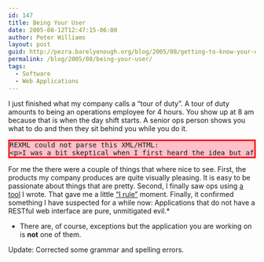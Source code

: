 ```yaml
---
id: 147
title: Being Your User
date: 2005-08-12T12:47:15-06:00
author: Peter Williams
layout: post
guid: http://pezra.barelyenough.org/blog/2005/08/getting-to-know-your-user/
permalink: /blog/2005/08/being-your-user/
tags:
  - Software
  - Web Applications
---
```

I just finished what my company calls a &#8220;tour of duty&#8221;. A tour of duty amounts to being an operations employee for 4 hours. You show up at 8 am because that is when the day shift starts. A senior ops person shows you what to do and then they sit behind you while you do it.

<pre class='markdown-html-error' style='border: solid 3px red; background-color: pink'>REXML could not parse this XML/HTML: 
&lt;p&gt;I was a bit skeptical when I first heard the idea but after experiencing it I am a convert.  It is interesting to see what things about your software are annoying when all you want is to get the job done.  More importantly though, the experience inspires passion and passion is the most valuable asset any company can have &#8212 especially in their employees.  Without passionate employees there is very little chance of having passionate customers.&lt;/p&gt;</pre>

For me the there were a couple of things that where nice to see. First, the products my company produces are quite visually pleasing. It is easy to be passionate about things that are pretty. Second, I finally saw ops using [a tool](http://pezra.barelyenough.org/blog/2005/07/the-joy-of-programming/) I wrote. That gave me a little [&#8220;I rule&#8221;](http://headrush.typepad.com/creating_passionate_users/) moment. Finally, it confirmed something I have suspected for a while now: Applications that do not have a RESTful web interface are pure, unmitigated evil.*

* There are, of course, exceptions but the application you are working on is **not** one of them.

<p class='update'>
  Update: Corrected some grammar and spelling errors.
</p>